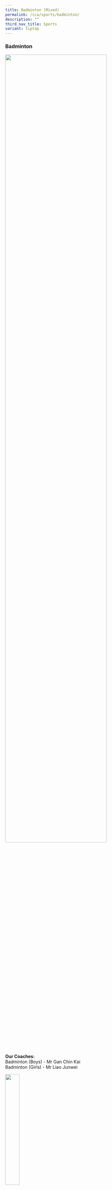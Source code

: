 ```yaml
---
title: Badminton (Mixed)
permalink: /cca/sports/badminton/
description: ""
third_nav_title: Sports
variant: tiptap
---
```

<h3>Badminton</h3>
<div class="isomer-image-wrapper">
<img style="width:80%" height="auto" width="100%" src="/images/cca15.gif">
</div>
<p>
<br>
</p>
<p><strong>Our Coaches:</strong>
<br>Badminton (Boys) - Mr Gan Chin Kai
<br>Badminton (Girls) - Mr Liao Junwei</p>
<div class="isomer-image-wrapper">
<img style="width:30%" height="auto" width="100%" src="/images/CCA/Sports/badminton%20coach%20photo.JPG">
</div>
<p><a href="/files/CCA/Coach%20%20%20Personal%20Achievements/Personal%20Achievements/fmss%20badminton%20coach_liao%20junwei_personal%20achievements.pdf" rel="noopener noreferrer nofollow" target="_blank">Personal Achievements</a>
<br>
<br>
</p>
<ul>
<li>
<p>Details</p>
<p><strong>Training Days &amp; Time:</strong>
<br>
<br>Girls:
<br>Monday : 3.00 pm - 5.30 pm (Sec 1 &amp; 2)&nbsp;
<br>Wednesday: 3.00 pm - 5.30 pm (Sec 3 &amp; 4)
<br>Friday: 2.00 pm - 4.00 pm (Sec 1 &amp; 2) &amp; 3.30 pm - 5.30 pm (Sec
3 &amp; 4)
<br>
<br>
</p>
<p>Boys:
<br>Wednesday: 3.00 pm - 5.30 pm
<br>Friday: 2.30 pm - 5.00 pm
<br>
<br>
</p>
<p><strong>Teachers In Charge:</strong>
<br>
<br>Girls:
<br>Ms Thio Lay Hong (I/C)
<br>Mdm Yee Suet Fong Dawn
<br>
<br>
</p>
<p>Boys:
<br>Mrs Jean Ho (I/C)
<br>Mdm Haliza
<br>Ms Tay Shu-Min, Samantha
<br>
</p>
<p></p>
<ul>
<li>
<p><strong>Overview</strong>
</p>
<p><strong>Vision &amp; Mission<br></strong>
</p>
<p><strong>To develop pupils to become sports leaders who are intrinsically motivated and focused on success. <br><br></strong>
</p>
<p><strong>Highlights<br></strong>
</p>
<p><strong>• Participation in NSG South Zone Badminton Championships and Nationals Championships<br>• Participations in the Methodist Schools Cup<br>• Participation in competitions organised by the Singapore Badminton Association such as the Alpha Age Group Series<br>• Participation in the National Deaf Games<br>• Participation in various other tournaments such as the Wee Kim Wee Badminton Challenge Trophy and Pilot Pen Championships<br>• Friendly matches with other schools</strong>
</p>
<p></p>
<ul>
<li>
<p><strong>Achievements</strong>
</p>
<p></p>
<p><strong>2024</strong>
</p>
<p></p>
<table style="minWidth: 50px">
<colgroup>
<col>
<col>
</colgroup>
<tbody>
<tr>
<th rowspan="1" colspan="1">
<p><strong>NSG South Zone Badminton Championships 2024 - 'B' Div Girls</strong>
</p>
</th>
<th rowspan="1" colspan="1">
<p><strong>4th</strong>
</p>
</th>
</tr>
<tr>
<td rowspan="1" colspan="1">
<p><strong>NSG South Zone Badminton Championships 2024 - 'B' Div Boys</strong>
</p>
</td>
<td rowspan="1" colspan="1">
<p><strong>Representation</strong>
</p>
</td>
</tr>
<tr>
<td rowspan="1" colspan="1">
<p><strong>NSG National Badminton Championships 2024 - 'B' Div Girls</strong>
</p>
</td>
<td rowspan="1" colspan="1">
<p><strong>Top 16</strong>
</p>
</td>
</tr>
<tr>
<td rowspan="1" colspan="1">
<p><strong>Singapore Badminton Challenge 2024 (U-19 Girls Doubles)</strong>
</p>
</td>
<td rowspan="1" colspan="1">
<p><strong>Representation</strong>
</p>
</td>
</tr>
</tbody>
</table>
<p></p>
<p><strong>2023<br></strong>
</p>
<table style="minWidth: 50px">
<colgroup>
<col>
<col>
</colgroup>
<tbody>
<tr>
<td rowspan="1" colspan="1">
<p><strong>NSG South Zone Badminton Championships 2023 - 'B' Div Girls<br></strong>
</p>
</td>
<td rowspan="1" colspan="1">
<p><strong>3rd</strong>
<br>
</p>
</td>
</tr>
<tr>
<td rowspan="1" colspan="1">
<p><strong>NSG South Zone Badminton Championships 2023 - 'B' Div Boys<br></strong>
</p>
</td>
<td rowspan="1" colspan="1">
<p><strong>Representation<br></strong>
</p>
</td>
</tr>
<tr>
<td rowspan="1" colspan="1">
<p><strong>NSG South Zone Badminton Championships 2023 - 'C' Div Girls<br></strong>
</p>
</td>
<td rowspan="1" colspan="1">
<p><strong>Representation<br></strong>
</p>
</td>
</tr>
<tr>
<td rowspan="1" colspan="1">
<p><strong>NSG South Zone Badminton Championships 2023 - 'C' Div Boys<br></strong>
</p>
</td>
<td rowspan="1" colspan="1">
<p><strong>Representation<br></strong>
</p>
</td>
</tr>
<tr>
<td rowspan="1" colspan="1">
<p><strong>NSG National Badminton Championships 2023 - 'B' Div Girls<br></strong>
</p>
</td>
<td rowspan="1" colspan="1">
<p><strong>Representation</strong>
</p>
</td>
</tr>
<tr>
<td rowspan="1" colspan="1">
<p><strong>Alpha Academy Age Group Series Badminton Championships (U-15 Girls Doubles)<br></strong>
</p>
</td>
<td rowspan="1" colspan="1">
<p><strong>Representation<br></strong>
</p>
</td>
</tr>
</tbody>
</table>
<p><strong><br></strong>
</p>
<p><strong>2022<br></strong>
</p>
<table style="minWidth: 50px">
<colgroup>
<col>
<col>
</colgroup>
<tbody>
<tr>
<th rowspan="1" colspan="1">
<p><strong>NSG South Zone Badminton Championships 2022 - 'B' Div Girls (Zonal)</strong>
</p>
</th>
<th rowspan="1" colspan="1">
<p><strong>3rd</strong>
</p>
</th>
</tr>
</tbody>
</table>
<p><strong><br></strong>
</p>
<p><strong>2021<br></strong>
</p>
<table style="minWidth: 50px">
<colgroup>
<col>
<col>
</colgroup>
<tbody>
<tr>
<th rowspan="1" colspan="1">
<p><strong>NSG South Zone Badminton Championships 2022 - 'B' Div Girls (Zonal)</strong>
</p>
</th>
<th rowspan="1" colspan="1">
<p><strong>2nd</strong>
</p>
</th>
</tr>
</tbody>
</table>
<p><strong><br></strong>
</p>
<p><strong>2019<br></strong>
</p>
<table style="minWidth: 50px">
<colgroup>
<col>
<col>
</colgroup>
<tbody>
<tr>
<td rowspan="1" colspan="1">
<p><strong>NSG South Zone Badminton Championships 2019 - 'B' Div Girls</strong>
<br>
</p>
</td>
<td rowspan="1" colspan="1">
<p><strong>2nd</strong>
<br>
</p>
</td>
</tr>
<tr>
<td rowspan="1" colspan="1">
<p><strong>NSG South Zone Badminton Championships 2019 - 'C' Div Girls</strong>
<br>
</p>
</td>
<td rowspan="1" colspan="1">
<p><strong>2nd</strong>
<br>
</p>
</td>
</tr>
<tr>
<td rowspan="1" colspan="1">
<p><strong>NSG National Badminton Championships 2019 - 'B' Div Girls</strong>
<br>
</p>
</td>
<td rowspan="1" colspan="1">
<p><strong>Top 8</strong>
<br>
</p>
</td>
</tr>
<tr>
<td rowspan="1" colspan="1">
<p><strong>NSG National Badminton Championships 2019 - 'C' Div Girls</strong>
<br>
</p>
</td>
<td rowspan="1" colspan="1">
<p><strong>Representation</strong>
<br>
</p>
</td>
</tr>
<tr>
<td rowspan="1" colspan="1">
<p><strong>Alpha Academy Age Group Series Badminton Championships (U15 Girls Singles &amp; Doubles)</strong>
<br>
</p>
</td>
<td rowspan="1" colspan="1">
<p><strong>Representation</strong>
<br>
</p>
</td>
</tr>
<tr>
<td rowspan="1" colspan="1">
<p><strong>National Deaf Games (U18 Girls Singles &amp; Women's Doubles)</strong>
<br>
</p>
</td>
<td rowspan="1" colspan="1">
<p><strong>2nd</strong>
<br>
</p>
</td>
</tr>
<tr>
<td rowspan="1" colspan="1">
<p><strong>Methodist Schools Cup 2019 (U17)</strong>
<br>
</p>
</td>
<td rowspan="1" colspan="1">
<p><strong>1st</strong>
<br>
</p>
</td>
</tr>
<tr>
<td rowspan="1" colspan="1">
<p><strong>Methodist Schools Cup 2019 (U14)</strong>
<br>
</p>
</td>
<td rowspan="1" colspan="1">
<p><strong>2nd &amp; 4th</strong>
<br>
</p>
</td>
</tr>
<tr>
<td rowspan="1" colspan="1">
<p><strong>ROMP Badminton Competition (U17)</strong>
<br>
</p>
</td>
<td rowspan="1" colspan="1">
<p><strong>3rd &amp; Representation</strong>
</p>
</td>
</tr>
</tbody>
</table>
<p><strong><br><br></strong>
</p>
<p><strong>2018<br></strong>
</p>
<table style="minWidth: 50px">
<colgroup>
<col>
<col>
</colgroup>
<tbody>
<tr>
<td rowspan="1" colspan="1">
<p><strong>Methodist Schools' Badminton Cup 2018 (U15)</strong>
<br>
</p>
</td>
<td rowspan="1" colspan="1">
<p><strong>3rd</strong>
<br>
</p>
</td>
</tr>
<tr>
<td rowspan="1" colspan="1">
<p><strong>Methodist Schools' Badminton Cup 2018 (U18)</strong>
<br>
</p>
</td>
<td rowspan="1" colspan="1">
<p><strong>3rd</strong>
<br>
</p>
</td>
</tr>
<tr>
<td rowspan="1" colspan="1">
<p><strong>NSG National Badminton Championships 2018 - 'B' Div Girls</strong>
<br>
</p>
</td>
<td rowspan="1" colspan="1">
<p><strong>Top 8</strong>
<br>
</p>
</td>
</tr>
<tr>
<td rowspan="1" colspan="1">
<p><strong>NSG National Badminton Championships 2018 - 'C' Div Girls</strong>
<br>
</p>
</td>
<td rowspan="1" colspan="1">
<p><strong>Representation</strong>
<br>
</p>
</td>
</tr>
<tr>
<td rowspan="1" colspan="1">
<p><strong>NSG South Zone Badminton Championships 2018 - 'B' Div Girls</strong>
<br>
</p>
</td>
<td rowspan="1" colspan="1">
<p><strong>2nd</strong>
<br>
</p>
</td>
</tr>
<tr>
<td rowspan="1" colspan="1">
<p><strong>NSG South Zone Badminton Championships 2018 - 'C' Div Girls</strong>
<br>
</p>
</td>
<td rowspan="1" colspan="1">
<p><strong>2nd</strong>
<br>
</p>
</td>
</tr>
<tr>
<td rowspan="1" colspan="1">
<p><strong>Pilot Pen Championships 2018</strong>
<br>
</p>
</td>
<td rowspan="1" colspan="1">
<p><strong>Representation</strong>
<br>
</p>
</td>
</tr>
<tr>
<td rowspan="1" colspan="1">
<p><strong>Wee Kim Wee Badminton Challenge Trophy 2018</strong>
<br>
</p>
</td>
<td rowspan="1" colspan="1">
<p><strong>2nd (Girls' Team Event)</strong>
<br>
</p>
</td>
</tr>
<tr>
<td rowspan="1" colspan="1">
<p><strong>Alpha Academy Age Group Championship 2018 (Girls Singles)</strong>
<br>
</p>
</td>
<td rowspan="1" colspan="1">
<p><strong>Representation</strong>
<br>
</p>
</td>
</tr>
<tr>
<td rowspan="1" colspan="1">
<p><strong>National Deaf Games 2018 (Women's Doubles U18)</strong>
<br>
</p>
</td>
<td rowspan="1" colspan="1">
<p><strong>3rd</strong>
<br>
</p>
</td>
</tr>
<tr>
<td rowspan="1" colspan="1">
<p><strong>National Deaf Games 2018 (Mixed Doubles)</strong>
<br>
</p>
</td>
<td rowspan="1" colspan="1">
<p><strong>2nd</strong>
<br>
</p>
</td>
</tr>
<tr>
<td rowspan="1" colspan="1">
<p><strong>National Deaf Games 2018 (Women's Singles U18)</strong>
<br>
</p>
</td>
<td rowspan="1" colspan="1">
<p><strong>Representation</strong>
</p>
</td>
</tr>
</tbody>
</table>
<p><strong><br><br></strong>
</p>
<p><strong>2017<br></strong>
</p>
<table style="minWidth: 50px">
<colgroup>
<col>
<col>
</colgroup>
<tbody>
<tr>
<td rowspan="1" colspan="1">
<p><strong>Alpha Academy Age Group Badminton Championships 2017</strong>
<br>
</p>
</td>
<td rowspan="1" colspan="1">
<p><strong>3rd (Girls' Singles 14&amp;U)</strong>
<br>
</p>
</td>
</tr>
<tr>
<td rowspan="1" colspan="1">
<p><strong>Methodist Schools' Badminton Cup 2017</strong>
<br>
</p>
</td>
<td rowspan="1" colspan="1">
<p><strong>Representation</strong>
<br>
</p>
</td>
</tr>
<tr>
<td rowspan="1" colspan="1">
<p><strong>NSG National Badminton Championships 2017 - 'C' Div Girls</strong>
<br>
</p>
</td>
<td rowspan="1" colspan="1">
<p><strong>Representation</strong>
<br>
</p>
</td>
</tr>
<tr>
<td rowspan="1" colspan="1">
<p><strong>NSG South Zone Badminton Championships 2017 - 'B' Div Boys</strong>
<br>
</p>
</td>
<td rowspan="1" colspan="1">
<p><strong>Representation</strong>
<br>
</p>
</td>
</tr>
<tr>
<td rowspan="1" colspan="1">
<p><strong>NSG South Zone Badminton Championships 2017 - 'B' Div Girls</strong>
<br>
</p>
</td>
<td rowspan="1" colspan="1">
<p><strong>Representation</strong>
<br>
</p>
</td>
</tr>
<tr>
<td rowspan="1" colspan="1">
<p><strong>NSG South Zone Badminton Championships 2017 - 'C' Div Girls</strong>
<br>
</p>
</td>
<td rowspan="1" colspan="1">
<p><strong>2nd</strong>
<br>
</p>
</td>
</tr>
<tr>
<td rowspan="1" colspan="1">
<p><strong>Pilot Pen Championships 2017</strong>
<br>
</p>
</td>
<td rowspan="1" colspan="1">
<p><strong>Representation</strong>
<br>
</p>
</td>
</tr>
<tr>
<td rowspan="1" colspan="1">
<p><strong>SBA Badminton Academy @ActiveSG Inter-School Competition 2017</strong>
<br>
</p>
</td>
<td rowspan="1" colspan="1">
<p><strong>Top 4</strong>
<br>
</p>
</td>
</tr>
<tr>
<td rowspan="1" colspan="1">
<p><strong>Temasek Club Badminton Championships 2017</strong>
<br>
</p>
</td>
<td rowspan="1" colspan="1">
<p><strong>Representation</strong>
<br>
</p>
</td>
</tr>
<tr>
<td rowspan="1" colspan="1">
<p><strong>Wee Kim Wee Badminton Challenge Trophy 2017</strong>
<br>
</p>
</td>
<td rowspan="1" colspan="1">
<p><strong>3rd</strong>
</p>
</td>
</tr>
</tbody>
</table>
<p></p>
</li>
</ul>
</li>
</ul>
</li>
</ul>
<p></p>